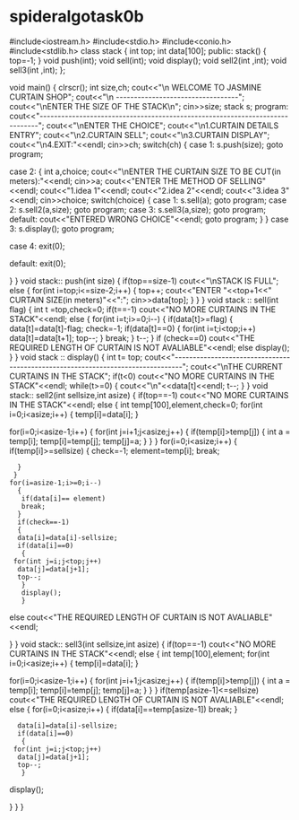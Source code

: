 # spideralgotask0b
#include<iostream.h>
#include<stdio.h>
#include<conio.h>
#include<stdlib.h>
class stack
{
  int top;
  int data[100];
  public:
  stack()
{
   top=-1;
  }
  void push(int);
  void sell(int);
  void display();
  void sell2(int ,int);
  void sell3(int ,int);
  };

void main()
{
 clrscr();
 int size,ch;
 cout<<"\n                           WELCOME TO JASMINE CURTAIN SHOP";
 cout<<"\n                          ----------------------------------";
 cout<<"\nENTER THE SIZE OF THE STACK\n";
 cin>>size;
 stack s;
 program:
 cout<<"-----------------------------------------------------------------------------";
 cout<<"\nENTER THE CHOICE";
 cout<<"\n1.CURTAIN DETAILS ENTRY";
 cout<<"\n2.CURTAIN SELL";
 cout<<"\n3.CURTAIN DISPLAY";
 cout<<"\n4.EXIT:"<<endl;
 cin>>ch;
 switch(ch)
 {
   case 1:
   s.push(size);
   goto program;

   case 2:
   {
   int a,choice;
   cout<<"\nENTER THE CURTAIN SIZE TO BE CUT(in meters):"<<endl;
   cin>>a;
   cout<<"ENTER THE METHOD OF SELLING"<<endl;
   cout<<"1.idea 1"<<endl;
   cout<<"2.idea 2"<<endl;
   cout<<"3.idea 3"<<endl;
   cin>>choice;
    switch(choice)
    {
     case 1:
     s.sell(a);
     goto program;
     case 2:
     s.sell2(a,size);
     goto program;
     case 3:
     s.sell3(a,size);
     goto program;
     default:
     cout<<"ENTERED WRONG CHOICE"<<endl;
     goto program;
   }
   }
   case 3:
   s.display();
   goto program;

   case 4:
   exit(0);

   default:
   exit(0);


 }
}
 void stack:: push(int size)
 {
    if(top==size-1)
    cout<<"\nSTACK IS FULL";
    else
    {
     for(int i=top;i<=size-2;i++)
     {
     top++;
     cout<<"ENTER "<<top+1<<" CURTAIN SIZE(in meters)"<<":";
     cin>>data[top];
     }
   }
  }
 void stack :: sell(int flag)
 {
  int t =top,check=0;
  if(t==-1)
   cout<<"NO MORE CURTAINS IN THE STACK"<<endl;
  else
  {
    for(int i=t;i>=0;i--)
    {
      if(data[t]>=flag)
       {
	   data[t]=data[t]-flag;
	   check=-1;
	   if(data[t]==0)
	    {
	      for(int i=t;i<top;i++)
	      data[t]=data[t+1];
	      top--;
	     }
	  break;
	}
	t--;
      }
    if (check==0)
    cout<<"THE REQUIRED LENGTH OF CURTAIN IS NOT AVALIABLE"<<endl;
    else
    display();
   }
  }
  void stack :: display()
  {
   int t= top;
   cout<<"--------------------------------------------------------------------------------";
   cout<<"\nTHE CURRENT CURTAINS IN THE STACK";
   if(t<0)
   cout<<"NO MORE CURTAINS IN THE STACK"<<endl;
   while(t>=0)
   {
    cout<<"\n"<<data[t]<<endl;
    t--;
   }
}
 void stack:: sell2(int sellsize,int asize)
 {
   if(top==-1)
   cout<<"NO MORE CURTAINS IN THE STACK"<<endl;
   else
   {
   int temp[100],element,check=0;
   for(int i=0;i<asize;i++)
    {
      temp[i]=data[i];
     }

   for(i=0;i<asize-1;i++)
     {
       for(int j=i+1;j<asize;j++)
	{
	  if(temp[i]>temp[j])
	   {
	    int  a = temp[i];
	    temp[i]=temp[j];
	    temp[j]=a;
	   }
	}
      }
   for(i=0;i<asize;i++)
    {
      if(temp[i]>=sellsize)
      {
      check=-1;
      element=temp[i];
      break;

      }
     }
    for(i=asize-1;i>=0;i--)
      {
       if(data[i]== element)
       break;
      }
      if(check==-1)
      {
      data[i]=data[i]-sellsize;
      if(data[i]==0)
       {
	 for(int j=i;j<top;j++)
	  data[j]=data[j+1];
	  top--;
       }
       display();
       }
  else
  cout<<"THE REQUIRED LENGTH OF CURTAIN IS NOT AVALIABLE"<<endl;


 }
 }
 void stack:: sell3(int sellsize,int asize)
 {
   if(top==-1)
   cout<<"NO MORE CURTAINS IN THE STACK"<<endl;
   else
   {
   int temp[100],element;
   for(int i=0;i<asize;i++)
    {
      temp[i]=data[i];
     }

   for(i=0;i<asize-1;i++)
     {
       for(int j=i+1;j<asize;j++)
	{
	  if(temp[i]>temp[j])
	   {
	    int  a = temp[i];
	    temp[i]=temp[j];
	    temp[j]=a;
	   }
	}
      }
    if(temp[asize-1]<=sellsize)
    cout<<"THE REQUIRED LENGTH OF CURTAIN IS NOT AVALIABLE"<<endl;
    else
    {
      for(i=0;i<asize;i++)
      {
       if(data[i]==temp[asize-1])
       break;
      }

      data[i]=data[i]-sellsize;
      if(data[i]==0)
       {
	 for(int j=i;j<top;j++)
	  data[j]=data[j+1];
	  top--;
       }
  display();

 }
 }
}


